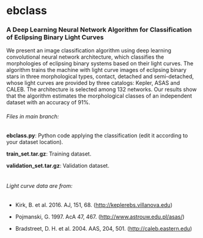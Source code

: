 # ebclass
### A Deep Learning Neural Network Algorithm for Classification of Eclipsing Binary Light Curves

We present an image classification algorithm using deep learning convolutional neural network architecture, which classifies the morphologies of eclipsing binary systems based on their light curves. The algorithm trains the machine with light curve images of eclipsing binary stars in three morphological types, contact, detached and semi-detached, whose light curves are provided by three catalogs: Kepler, ASAS and CALEB. The architecture is selected among 132 networks. Our results show that the algorithm estimates the morphological classes of an independent dataset with an accuracy of 91\%.
<br>
###### *Files in main branch*:

**ebclass.py**: Python code applying the classification (edit it according to your dataset location).

**train_set.tar.gz**: Training dataset.

**validation_set.tar.gz**: Validation dataset.
<br>
<br>
###### *Light curve data are from*:

- Kirk, B. et al. 2016. AJ, 151, 68. (http://keplerebs.villanova.edu)

- Pojmanski, G. 1997. AcA 47, 467. (http://www.astrouw.edu.pl/asas/)

- Bradstreet, D. H. et al. 2004. AAS, 204, 501. (http://caleb.eastern.edu)
